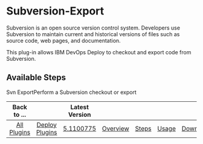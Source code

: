 
# Subversion-Export

Subversion is an open source version control system. Developers use Subversion to maintain current and historical versions of files such as source code, web pages, and documentation.

This plug-in allows IBM DevOps Deploy to checkout and export code from Subversion.


## Available Steps

Svn ExportPerform a Subversion checkout or export



|Back to ...||Latest Version|||||
| :---: | :---: | :---: | :---: | :---: | :---: | :---: |
|[All Plugins](../../index.md)|[Deploy Plugins](../README.md)|[5.1100775](https://raw.githubusercontent.com/UrbanCode/IBM-UCD-PLUGINS/main/files/Subversion-export/Subversion-export-5.1100775.zip)|[Overview](overview.md)|[Steps](steps.md)|[Usage](usage.md)|[Downloads](downloads.md)|

